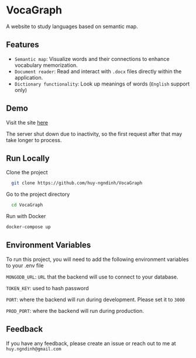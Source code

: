 
# VocaGraph

A website to study languages based on semantic map.


## Features

- `Semantic map`: Visualize words and their connections to enhance vocabulary memorization.
- `Document reader`: Read and interact with `.docx` files directly within the application.
- `Dictionary functionality`: Look up meanings of words (`English` support only)





## Demo
Visit the site [here](https://frontend-1il6.onrender.com/)

The server shut down due to inactivity, so the first request after that may take longer to process.





## Run Locally

Clone the project

```bash
  git clone https://github.com/huy-ngndinh/VocaGraph
```

Go to the project directory

```bash
  cd VocaGraph
```

Run with Docker

```zsh
docker-compose up
```




## Environment Variables

To run this project, you will need to add the following environment variables to your .env file

`MONGODB_URL`: `URL` that the backend will use to connect to your database.

`TOKEN_KEY`: used to hash password

`PORT`: where the backend will run during development. Please set it to `3000`

`PROD_PORT`: where the backend will run during production.




## Feedback

If you have any feedback, please create an issue or reach out to me at `huy.ngndinh@gmail.com`

